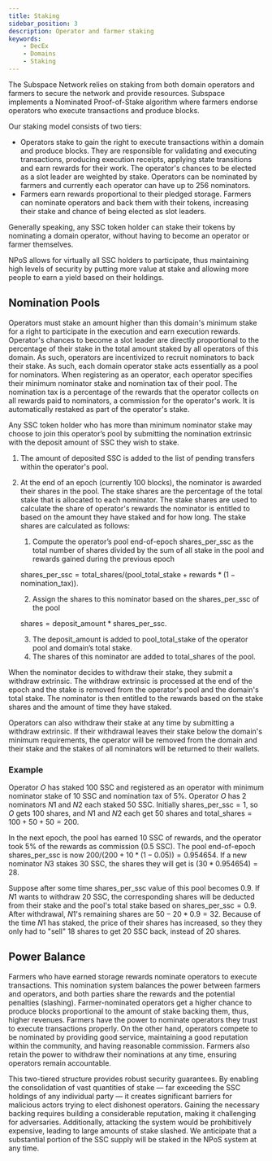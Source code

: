 ```yaml
---
title: Staking
sidebar_position: 3
description: Operator and farmer staking 
keywords:
    - DecEx
    - Domains
    - Staking
---
```

The Subspace Network relies on staking from both domain operators and farmers to secure the network and provide resources. Subspace implements a Nominated Proof-of-Stake algorithm where farmers endorse operators who execute transactions and produce blocks. 

Our staking model consists of two tiers:
- Operators stake to gain the right to execute transactions within a domain and produce blocks. They are responsible for validating and executing transactions, producing execution receipts, applying state transitions and earn rewards for their work. The operator's chances to be elected as a slot leader are weighted by stake. Operators can be nominated by farmers and currently each operator can have up to 256 nominators.
- Farmers earn rewards proportional to their pledged storage. Farmers can nominate operators and back them with their tokens, increasing their stake and chance of being elected as slot leaders. 
<!--We implement a mechanism for farmers to automatically stake their block rewards with nominated operators to maximize yield.-->
Generally speaking, any SSC token holder can stake their tokens by nominating a domain operator, without having to become an operator or farmer themselves.

NPoS allows for virtually all SSC holders to participate, thus maintaining high levels of security by putting more value at stake and allowing more people to earn a yield based on their holdings.

<!-- ![Nomination](../../src/Images/Nomination.png) -->

## Nomination Pools

Operators must stake an amount higher than this domain's minimum stake for a right to participate in the execution and earn execution rewards. Operator's chances to become a slot leader are directly proportional to the percentage of their stake in the total amount staked by all operators of this domain. As such, operators are incentivized to recruit nominators to back their stake. As such, each domain operator stake acts essentially as a pool for nominators. When registering as an operator, each operator specifies their minimum nominator stake and nomination tax of their pool. The nomination tax is a percentage of the rewards that the operator collects on all rewards paid to nominators, a commission for the operator's work. It is automatically restaked as part of the operator's stake.

Any SSC token holder who has more than minimum nominator stake may choose to join this operator’s pool by submitting the nomination extrinsic with the deposit amount of SSC they wish to stake. 

1. The amount of deposited SSC is added to the list of pending transfers within the operator's pool. 
2. At the end of an epoch (currently 100 blocks), the nominator is awarded their shares in the pool. The stake shares are the percentage of the total stake that is allocated to each nominator. The stake shares are used to calculate the share of operator's rewards the nominator is entitled to based on the amount they have staked and for how long. The stake shares are calculated as follows:
    1. Compute the operator’s pool end-of-epoch $\text{shares\_per\_ssc}$ as the total number of shares divided by the sum of all stake in the pool and rewards gained during the previous epoch 

    $\text{shares\_per\_ssc} = \text{total\_shares} / (\text{pool\_total\_stake} + \text{rewards}*(1-\text{nomination\_tax}))$.

    2. Assign the $\text{shares}$ to this nominator based on the $\text{shares\_per\_ssc}$ of the pool 
    
    $\text{shares} = \text{deposit\_amount} * \text{shares\_per\_ssc}$.

    3. The $\text{deposit\_amount}$ is added to $\text{pool\_total\_stake}$ of the operator pool and domain’s total stake.
    4. The $\text{shares}$ of this nominator are added to $\text{total\_shares}$ of the pool.

When the nominator decides to withdraw their stake, they submit a withdraw extrinsic. The withdraw extrinsic is processed at the end of the epoch and the stake is removed from the operator's pool and the domain's total stake. The nominator is then entitled to the rewards based on the stake shares and the amount of time they have staked.

Operators can also withdraw their stake at any time by submitting a withdraw extrinsic. If their withdrawal leaves their stake below the domain's minimum requirements, the operator will be removed from the domain and their stake and the stakes of all nominators will be returned to their wallets.

### Example

Operator $O$ has staked 100 SSC and registered as an operator with minimum nominator stake of 10 SSC and nomination tax of 5%. Operator $O$ has 2 nominators $N1$ and $N2$ each staked 50 SSC. Initially $\text{shares\_per\_ssc} = 1$, so $O$ gets 100 shares, and $N1$ and $N2$ each get 50 shares and $\text{total\_shares}=100+50+50=200$. 

In the next epoch, the pool has earned 10 SSC of rewards, and the operator took 5% of the rewards as commission (0.5 SSC). The pool end-of-epoch $\text{shares\_per\_ssc}$ is now $200/(200 + 10 * (1-0.05)) = 0.954654$. If a new nominator $N3$ stakes 30 SSC, the $\text{shares}$ they will get is $(30 * 0.954654) = 28$.

Suppose after some time $\text{shares\_per\_ssc}$ value of this pool becomes 0.9. If $N1$ wants to withdraw 20 SSC, the corresponding shares will be deducted from their stake and the pool's total stake based on $\text{shares\_per\_ssc} = 0.9$. After withdrawal, $N1$'s remaining shares are $50-20*0.9=32$. Because of the time $N1$ has staked, the price of their shares has increased, so they they only had to "sell" 18 shares to get 20 SSC back, instead of 20 shares.

## Power Balance 

Farmers who have earned storage rewards nominate operators to execute transactions. This nomination system balances the power between farmers and operators, and both parties share the rewards and the potential penalties (slashing). Farmer-nominated operators get a higher chance to produce blocks proportional to the amount of stake backing them, thus, higher revenues. Farmers have the power to nominate operators they trust to execute transactions properly. On the other hand, operators compete to be nominated by providing good service, maintaining a good reputation within the community, and having reasonable commission. 
Farmers also retain the power to withdraw their nominations at any time, ensuring operators remain accountable.

This two-tiered structure provides robust security guarantees. By enabling the consolidation of vast quantities of stake — far exceeding the SSC holdings of any individual party — it creates significant barriers for malicious actors trying to elect dishonest operators. Gaining the necessary backing requires building a considerable reputation, making it challenging for adversaries. Additionally, attacking the system would be prohibitively expensive, leading to large amounts of stake slashed. We anticipate that a substantial portion of the SSC supply will be staked in the NPoS system at any time.
